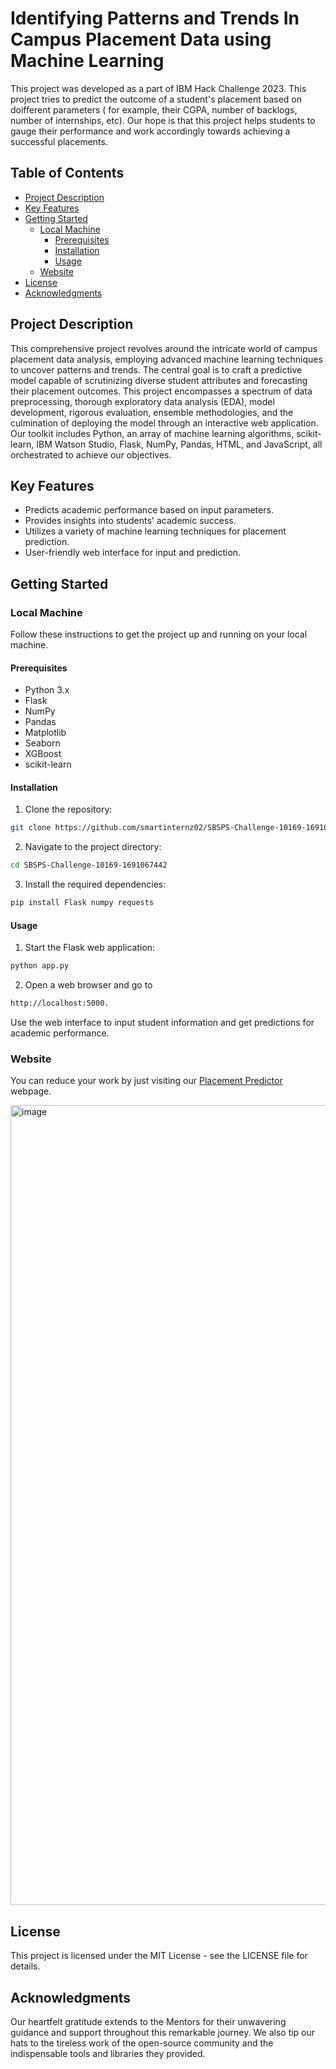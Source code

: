 # Identifying Patterns and Trends In Campus Placement Data using Machine Learning 
This project was developed as a part of IBM Hack Challenge 2023. This project tries to predict the outcome of a student's placement based on doifferent parameters ( for example, their CGPA, number of backlogs, number of internships, etc). Our hope is that this project helps students to gauge their performance and work accordingly towards achieving a successful placements.

## Table of Contents
- [Project Description](#project-description)
- [Key Features](#key-features)
- [Getting Started](#getting-started)
  - [Local Machine](#local-machine)
    - [Prerequisites](#prerequisites)
    - [Installation](#installation)
    - [Usage](#usage)
  - [Website](#website)
- [License](#license)
- [Acknowledgments](#acknowledgments)

## Project Description
This comprehensive project revolves around the intricate world of campus placement data analysis, employing advanced machine learning techniques to uncover patterns and trends. The central goal is to craft a predictive model capable of scrutinizing diverse student attributes and forecasting their placement outcomes. This project encompasses a spectrum of data preprocessing, thorough exploratory data analysis (EDA), model development, rigorous evaluation, ensemble methodologies, and the culmination of deploying the model through an interactive web application. Our toolkit includes Python, an array of machine learning algorithms, scikit-learn, IBM Watson Studio, Flask, NumPy, Pandas, HTML, and JavaScript, all orchestrated to achieve our objectives.

## Key Features

- Predicts academic performance based on input parameters.
- Provides insights into students' academic success.
- Utilizes a variety of machine learning techniques for placement prediction.
- User-friendly web interface for input and prediction.

## Getting Started

### Local Machine

Follow these instructions to get the project up and running on your local machine.

#### Prerequisites

- Python 3.x
- Flask
- NumPy
- Pandas
- Matplotlib
- Seaborn
- XGBoost
- scikit-learn

#### Installation

1. Clone the repository:

  ```bash
git clone https://github.com/smartinternz02/SBSPS-Challenge-10169-1691067442.git
```
  
2. Navigate to the project directory:

```bash
cd SBSPS-Challenge-10169-1691067442
```

3. Install the required dependencies:

```bash
pip install Flask numpy requests
```

#### Usage
1. Start the Flask web application:

```bash
python app.py
```

2. Open a web browser and go to

```bash
http://localhost:5000.
```

Use the web interface to input student information and get predictions for academic performance.

### Website

You can reduce your work by just visiting our [Placement Predictor](http://subhradip14.pythonanywhere.com/) webpage.

<img width="1280" alt="image" src="https://github.com/smartinternz02/SBSPS-Challenge-10169-1691067442/assets/91490894/cf99480b-7bb1-4b12-aaf9-872c67645296">


## License

This project is licensed under the MIT License - see the LICENSE file for details.

## Acknowledgments

Our heartfelt gratitude extends to the Mentors for their unwavering guidance and support throughout this remarkable journey. We also tip our hats to the tireless work of the open-source community and the indispensable tools and libraries they provided.



